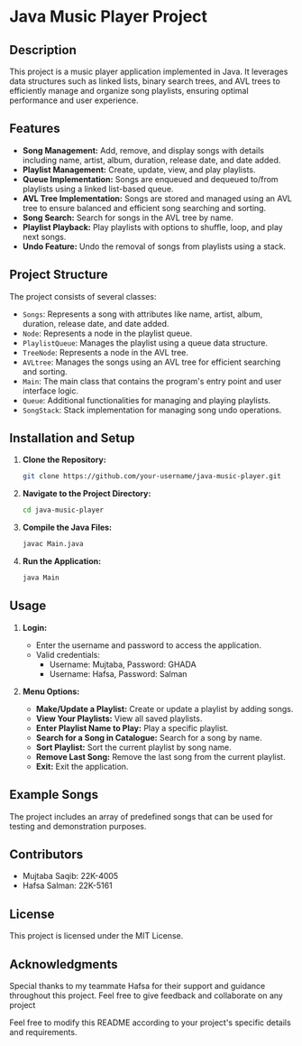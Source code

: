 # Java Music Player Project

## Description

This project is a music player application implemented in Java. It leverages data structures such as linked lists, binary search trees, and AVL trees to efficiently manage and organize song playlists, ensuring optimal performance and user experience.

## Features

- **Song Management:** Add, remove, and display songs with details including name, artist, album, duration, release date, and date added.
- **Playlist Management:** Create, update, view, and play playlists.
- **Queue Implementation:** Songs are enqueued and dequeued to/from playlists using a linked list-based queue.
- **AVL Tree Implementation:** Songs are stored and managed using an AVL tree to ensure balanced and efficient song searching and sorting.
- **Song Search:** Search for songs in the AVL tree by name.
- **Playlist Playback:** Play playlists with options to shuffle, loop, and play next songs.
- **Undo Feature:** Undo the removal of songs from playlists using a stack.

## Project Structure

The project consists of several classes:

- `Songs`: Represents a song with attributes like name, artist, album, duration, release date, and date added.
- `Node`: Represents a node in the playlist queue.
- `PlaylistQueue`: Manages the playlist using a queue data structure.
- `TreeNode`: Represents a node in the AVL tree.
- `AVLtree`: Manages the songs using an AVL tree for efficient searching and sorting.
- `Main`: The main class that contains the program's entry point and user interface logic.
- `Queue`: Additional functionalities for managing and playing playlists.
- `SongStack`: Stack implementation for managing song undo operations.

## Installation and Setup

1. **Clone the Repository:**

   ```sh
   git clone https://github.com/your-username/java-music-player.git
   ```

2. **Navigate to the Project Directory:**

   ```sh
   cd java-music-player
   ```

3. **Compile the Java Files:**

   ```sh
   javac Main.java
   ```

4. **Run the Application:**

   ```sh
   java Main
   ```

## Usage

1. **Login:**
   - Enter the username and password to access the application.
   - Valid credentials:
     - Username: Mujtaba, Password: GHADA
     - Username: Hafsa, Password: Salman

2. **Menu Options:**
   - **Make/Update a Playlist:** Create or update a playlist by adding songs.
   - **View Your Playlists:** View all saved playlists.
   - **Enter Playlist Name to Play:** Play a specific playlist.
   - **Search for a Song in Catalogue:** Search for a song by name.
   - **Sort Playlist:** Sort the current playlist by song name.
   - **Remove Last Song:** Remove the last song from the current playlist.
   - **Exit:** Exit the application.

## Example Songs

The project includes an array of predefined songs that can be used for testing and demonstration purposes.

## Contributors

- Mujtaba Saqib: 22K-4005
- Hafsa Salman: 22K-5161

## License

This project is licensed under the MIT License.

## Acknowledgments

Special thanks to my teammate Hafsa for their support and guidance throughout this project. Feel free to give feedback and collaborate on any project

Feel free to modify this README according to your project's specific details and requirements.
